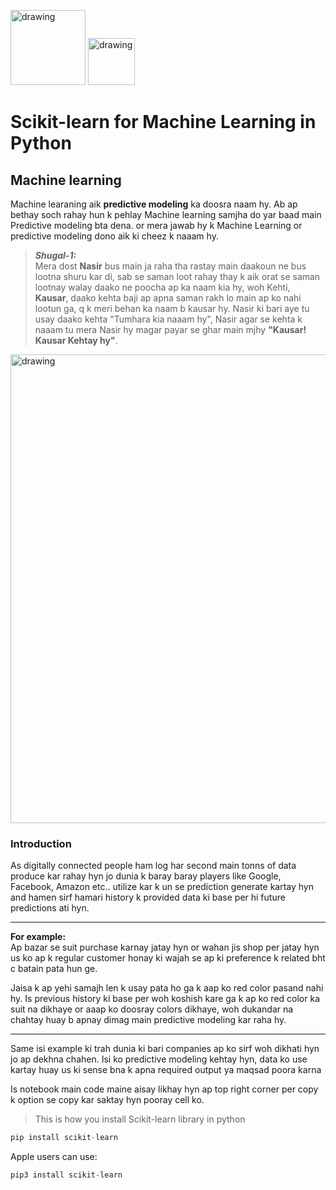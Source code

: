 <!-- [Scikit-learn](resources/scikit-learn-logo.png) -->
<img src="resources/scikit-learn-logo.png" alt="drawing" style="width:120px;"/>      <img src="resources/codanics_logo.png" alt="drawing" style="width:75px;"/>

# **Scikit-learn for Machine Learning in Python**

## **Machine learning**

Machine learaning aik **predictive modeling** ka doosra naam hy. Ab ap bethay soch rahay hun k pehlay Machine learning samjha do yar baad main Predictive modeling bta dena. or mera jawab hy k Machine Learning or predictive modeling dono aik ki cheez k naaam hy.

> _**Shugal-1:**_\
>  Mera dost **Nasir** bus main ja raha tha rastay main daakoun ne bus lootna shuru kar di, sab se saman loot rahay thay k aik orat se saman lootnay walay daako ne poocha ap ka naam kia hy, woh Kehti, **Kausar**, daako kehta baji ap apna saman rakh lo main ap ko nahi lootun ga, q k meri behan ka naam b kausar hy. Nasir ki bari aye tu usay daako kehta "Tumhara kia naaam hy", Nasir agar se kehta k naaam tu mera Nasir hy magar payar se ghar main mjhy **"Kausar! Kausar Kehtay hy"**. 
> 
<img src="resources/bus.jpg" alt="drawing" style="width:750px;"/>

### Introduction

As digitally connected people ham log har second main tonns of data produce kar rahay hyn jo dunia k baray baray players like Google, Facebook, Amazon etc.. utilize kar k un se prediction generate kartay hyn and hamen sirf hamari history k provided data ki base per hi future predictions ati hyn.

---
**For example:**\
Ap bazar se suit purchase karnay jatay hyn or wahan jis shop per jatay hyn us ko ap k regular customer honay ki wajah se ap ki preference k related bht c batain pata hun ge. 

<!-- ![Suit](resources/suit.jpg) -->

Jaisa k ap yehi samajh len k usay pata ho ga k aap ko red color pasand nahi hy. Is previous history ki base per woh koshish kare ga k ap ko red color ka suit na dikhaye or aaap ko doosray colors dikhaye, woh dukandar na chahtay huay b apnay dimag main predictive modeling kar raha hy. 

---

Same isi example ki trah dunia ki bari companies ap ko sirf woh dikhati hyn jo ap dekhna chahen. Isi ko predictive modeling kehtay hyn, data ko use kartay huay us ki sense bna k apna required output ya maqsad poora karna


Is notebook main code maine aisay likhay hyn ap top right corner per copy k option se copy kar saktay hyn pooray cell ko.

> This is how you install Scikit-learn library in python
```py
pip install scikit-learn 
```

Apple users can use:

```py
pip3 install scikit-learn
```







